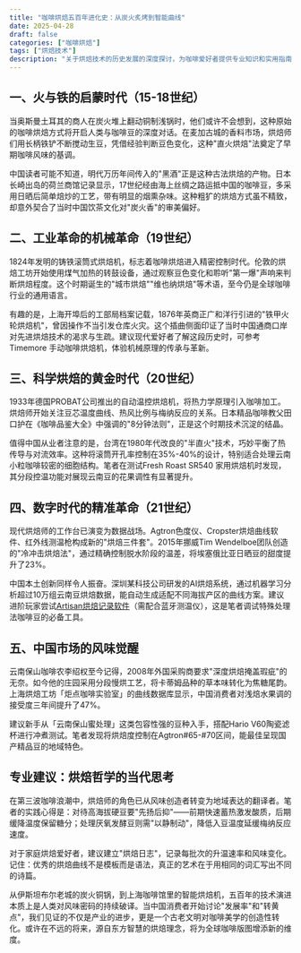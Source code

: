 ```yaml
---
title: "咖啡烘焙五百年进化史：从炭火炙烤到智能曲线"
date: 2025-04-28
draft: false
categories: ["咖啡烘焙"]
tags: ["烘焙技术"]
description: "关于烘焙技术的历史发展的深度探讨，为咖啡爱好者提供专业知识和实用指南。"
---
```


## 一、火与铁的启蒙时代（15-18世纪）
当奥斯曼土耳其的商人在炭火堆上翻动铜制浅锅时，他们或许不会想到，这种原始的咖啡烘焙方式将开启人类与咖啡豆的深度对话。在麦加古城的香料市场，烘焙师们用长柄铁铲不断搅动生豆，凭借经验判断豆色变化，这种"直火烘焙"法奠定了早期咖啡风味的基调。

中国读者可能不知道，明代万历年间传入的"黑酒"正是这种古法烘焙的产物。日本长崎出岛的荷兰商馆记录显示，17世纪经由海上丝绸之路运抵中国的咖啡豆，多采用日晒后简单焙炒的工艺，带有明显的烟熏杂味。这种粗犷的烘焙方式虽不精致，却意外契合了当时中国饮茶文化对"炭火香"的审美偏好。

## 二、工业革命的机械革命（19世纪）
1824年发明的铸铁滚筒式烘焙机，标志着咖啡烘焙进入精密控制时代。伦敦的烘焙工坊开始使用煤气加热的转鼓设备，通过观察豆色变化和聆听"第一爆"声响来判断烘焙程度。这个时期诞生的"城市烘焙""维也纳烘焙"等术语，至今仍是全球咖啡行业的通用语言。

有趣的是，上海开埠后的工部局档案记载，1876年英商正广和洋行引进的"铁甲火轮烘焙机"，曾因操作不当引发仓库火灾。这个插曲侧面印证了当时中国通商口岸对先进烘焙技术的渴求与生疏。建议现代爱好者了解这段历史时，可参考Timemore 手动咖啡烘焙机，体验机械原理的传承与革新。

## 三、科学烘焙的黄金时代（20世纪）
1933年德国PROBAT公司推出的自动温控烘焙机，将热力学原理引入咖啡加工。烘焙师开始关注豆芯温度曲线、热风比例与梅纳反应的关系。日本精品咖啡教父田口护在《咖啡品鉴大全》中强调的"8分钟法则"，正是这个时期技术沉淀的结晶。

值得中国从业者注意的是，台湾在1980年代改良的"半直火"技术，巧妙平衡了热传导与对流效率。这种将滚筒开孔率控制在35%-40%的设计，特别适合处理云南小粒咖啡较密的细胞结构。笔者在测试Fresh Roast SR540 家用烘焙机时发现，其分段控温功能对展现云南豆的花果调性有显著提升。

## 四、数字时代的精准革命（21世纪）
现代烘焙师的工作台已演变为数据战场。Agtron色度仪、Cropster烘焙曲线软件、红外线测温枪构成新的"烘焙三件套"。2015年挪威Tim Wendelboe团队创造的"冷冲击烘焙法"，通过精确控制脱水阶段的温差，将埃塞俄比亚日晒豆的甜度提升了23%。

中国本土创新同样令人振奋。深圳某科技公司研发的AI烘焙系统，通过机器学习分析超过10万组云南豆烘焙数据，能自动生成适配不同海拔产区的曲线方案。建议进阶玩家尝试[Artisan烘焙记录软件](https://www.artisan-scope.org/)（需配合蓝牙测温仪），这是笔者调试特殊处理法咖啡豆的必备工具。

## 五、中国市场的风味觉醒
云南保山咖啡农李绍权至今记得，2008年外国采购商要求"深度烘焙掩盖瑕疵"的无奈。如今他的庄园采用分段慢烘工艺，将卡蒂姆品种的草本味转化为焦糖尾韵。上海烘焙工坊「炬点咖啡实验室」的曲线数据库显示，中国消费者对浅焙水果调的接受度三年间提升了47%。

建议新手从「云南保山蜜处理」这类包容性强的豆种入手，搭配Hario V60陶瓷滤杯进行冲煮测试。笔者发现将烘焙度控制在Agtron#65-#70区间，能最佳呈现国产精品豆的地域特色。

## 专业建议：烘焙哲学的当代思考
在第三波咖啡浪潮中，烘焙师的角色已从风味创造者转变为地域表达的翻译者。笔者的实践心得是：对待高海拔硬豆要"先扬后抑"——前期快速蓄热激发酸质，后期缓降温度保留糖分；处理厌氧发酵豆则需"以静制动"，降低入豆温度延缓梅纳反应速度。

对于家庭烘焙爱好者，建议建立"烘焙日志"，记录每批次的升温速率和风味变化。记住：优秀的烘焙曲线不是模板而是语法，真正的艺术在于用相同的词汇写出不同的诗篇。

从伊斯坦布尔老城的炭火铜锅，到上海咖啡馆里的智能烘焙机，五百年的技术演进本质上是人类对风味密码的持续破译。当中国消费者开始讨论"发展率"和"转黄点"，我们见证的不仅是产业的进步，更是一个古老文明对咖啡美学的创造性转化。或许在不远的将来，源自东方智慧的烘焙理念，将为全球咖啡版图增添新的维度。